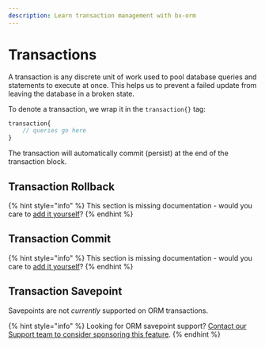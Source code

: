 ```yaml
---
description: Learn transaction management with bx-orm
---
```


# Transactions

A transaction is any discrete unit of work used to pool database queries and statements to execute at once. This helps us to prevent a failed update from leaving the database in a broken state.

To denote a transaction, we wrap it in the `transaction{}` tag:

```js
transaction{
    // queries go here
}
```

The transaction will automatically commit (persist) at the end of the transaction block.

## Transaction Rollback

{% hint style="info" %}
This section is missing documentation - would you care to [add it yourself](transactions.md)?
{% endhint %}

## Transaction Commit

{% hint style="info" %}
This section is missing documentation - would you care to [add it yourself](transactions.md)?
{% endhint %}

## Transaction Savepoint

Savepoints are not _currently_ supported on ORM transactions.

{% hint style="info" %}
Looking for ORM savepoint support? [Contact our Support team to consider sponsoring this feature](https://www.ortussolutions.com/products/orm-extension#support).
{% endhint %}
